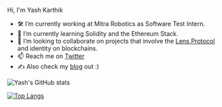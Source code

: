 Hi, I'm Yash Karthik
- 🛠 I’m currently working at Mitra Robotics as Software Test Intern.
- 🌱 I’m currently learning Solidity and the Ethereum Stack.
- 👯 I’m looking to collaborate on projects that involve the [Lens Protocol](https://lens.xyz/) and identity on blockchains.
- 📫 Reach me on [Twitter](https://twitter.com/_yashKarthik)
- ✍️ Also check my [blog](https://www.yashkarthik.xyz) out :)


![Yash's GitHub stats](https://github-readme-stats.vercel.app/api?username=yashkarthik&show_icons=true&theme=tokyonight)

[![Top Langs](https://github-readme-stats.vercel.app/api/top-langs/?username=yashkarthik&hide=jupyter%20notebook,html&theme=tokyonight)](https://github.com/yashkarthik/github-readme-stats)
